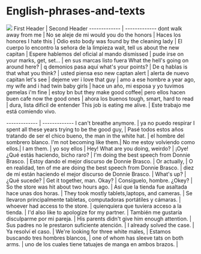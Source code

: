 
# English-phrases-and-texts

![](https://previews.123rf.com/images/aniwhite/aniwhite1604/aniwhite160400024/56008841-concepto-de-estudiar-ingl%C3%A9s-o-de-viaje-frase-habla-usted-ingl%C3%A9s-en-frente-de-la-bandera-brit%C3%A1nica-.jpg)
First Header  | Second Header
------------- | -------------
dont walk away from me  | No se aleje de mi
would you do the honors | Haces los honores
I hate this | Odio esto
body was found by the cleaning lady | El cuerpo lo encontro la señora de la limpieza
wait, tell us about the new capitan | Espere hablemos del oficial al mando
dismissed | pude irse
on your marks, get, set... | en sus marcas listo fuera
What the hell's going on around here? | q demonios pasa aquí
what's your points? | De q hablas
is that what you think? | usted piensa eso
new captan alert | alerta de nuevo capitan
let's see | dejeme ver
i love that guy | amo a ese hombre
a year ago, my wife and i had twin baby girls | hace un año, mi esposa y yo tuvimos gemelas
i'm fine | estoy bn
but they make good coffee| pero ellos hacen buen cafe
now the good ones | ahora los buenos
tough, smart, hard to read | dura, lista dificil de entender
This job is eating me alive. | Este trabajo me está comiendo vivo.

------------- | -------------
I can't breathe anymore. | ya no puedo respirar 
I spent all these years trying to be the good guy, | Pasé todos estos años tratando de ser el chico bueno,
the man in the white hat. | el hombre del sombrero blanco.
I'm not becoming like them.| No me estoy volviendo como ellos.|
I am them. | yo soy ellos | 
Hey! What are you doing, weirdo? | ¡Oye! ¿Qué estás haciendo, bicho raro? |
I'm doing the best speech from Donnie Brasco. | Estoy dando el mejor discurso de Donnie Brasco. |
Or actually, | O en realidad, 
ten of me are doing the best speech from Donnie Brasco. | diez de mí están haciendo el mejor discurso de Donnie Brasco. |
What's up? | ¿Qué sucede? | 
Get it together, man. Okay? | Consíguelo, hombre. ¿Okey? |
So the store was hit about two hours ago. | Así que la tienda fue asaltada hace unas dos horas. |
They took mostly tablets,laptops, and cameras. | Se llevaron principalmente tabletas, computadoras portátiles y cámaras. |
whoever had access to the store. | quienquiera que tuviera acceso a la tienda. |
I'd also like to apologize for my partner. | También me gustaría disculparme por mi pareja. |
His parents didn't give him enough attention. | Sus padres no le prestaron suficiente atención. |
I already solved the case. | Ya resolví el caso. |
We're looking for three white males, | Estamos buscando tres hombres blancos, |
one of whom has sleeve tats on both arms. | uno de los cuales tiene tatuajes de manga en ambos brazos. |

